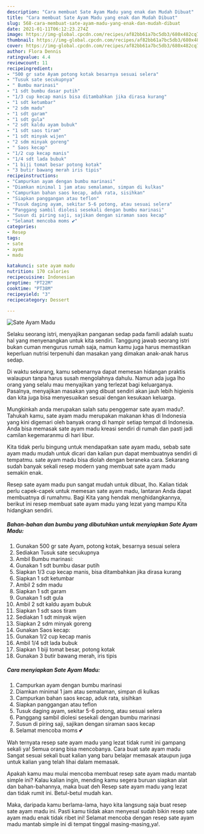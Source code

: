 ```yaml
---
description: "Cara membuat Sate Ayam Madu yang enak dan Mudah Dibuat"
title: "Cara membuat Sate Ayam Madu yang enak dan Mudah Dibuat"
slug: 568-cara-membuat-sate-ayam-madu-yang-enak-dan-mudah-dibuat
date: 2021-01-11T06:12:23.274Z
image: https://img-global.cpcdn.com/recipes/af82bb61a7bc5db3/680x482cq70/sate-ayam-madu-foto-resep-utama.jpg
thumbnail: https://img-global.cpcdn.com/recipes/af82bb61a7bc5db3/680x482cq70/sate-ayam-madu-foto-resep-utama.jpg
cover: https://img-global.cpcdn.com/recipes/af82bb61a7bc5db3/680x482cq70/sate-ayam-madu-foto-resep-utama.jpg
author: Flora Dennis
ratingvalue: 4.4
reviewcount: 11
recipeingredient:
- "500 gr sate Ayam potong kotak besarnya sesuai selera"
- "Tusuk sate secukupnya"
- " Bumbu marinasi"
- "1 sdt bumbu dasar putih"
- "1/3 cup kecap manis bisa ditambahkan jika dirasa kurang"
- "1 sdt ketumbar"
- "2 sdm madu"
- "1 sdt garam"
- "1 sdt gula"
- "2 sdt kaldu ayam bubuk"
- "1 sdt saos tiram"
- "1 sdt minyak wijen"
- "2 sdm minyak goreng"
- " Saos kecap"
- "1/2 cup kecap manis"
- "1/4 sdt lada bubuk"
- "1 biji tomat besar potong kotak"
- "3 butir bawang merah iris tipis"
recipeinstructions:
- "Campurkan ayam dengan bumbu marinasi"
- "Diamkan minimal 1 jam atau semalaman, simpan di kulkas"
- "Campurkan bahan saos kecap, aduk rata, sisihkan"
- "Siapkan panggangan atau teflon"
- "Tusuk daging ayam, sekitar 5-6 potong, atau sesuai selera"
- "Panggang sambil diolesi sesekali dengan bumbu marinasi"
- "Susun di piring saji, sajikan dengan siraman saos kecap"
- "Selamat mencoba moms 💕"
categories:
- Resep
tags:
- sate
- ayam
- madu

katakunci: sate ayam madu 
nutrition: 170 calories
recipecuisine: Indonesian
preptime: "PT22M"
cooktime: "PT38M"
recipeyield: "3"
recipecategory: Dessert

---
```



![Sate Ayam Madu](https://img-global.cpcdn.com/recipes/af82bb61a7bc5db3/680x482cq70/sate-ayam-madu-foto-resep-utama.jpg)

Selaku seorang istri, menyajikan panganan sedap pada famili adalah suatu hal yang menyenangkan untuk kita sendiri. Tanggung jawab seorang istri bukan cuman mengurus rumah saja, namun kamu juga harus memastikan keperluan nutrisi terpenuhi dan masakan yang dimakan anak-anak harus sedap.

Di waktu  sekarang, kamu sebenarnya dapat memesan hidangan praktis walaupun tanpa harus susah mengolahnya dahulu. Namun ada juga lho orang yang selalu mau menyajikan yang terlezat bagi keluarganya. Pasalnya, menyajikan masakan yang dibuat sendiri akan jauh lebih higienis dan kita juga bisa menyesuaikan sesuai dengan kesukaan keluarga. 



Mungkinkah anda merupakan salah satu penggemar sate ayam madu?. Tahukah kamu, sate ayam madu merupakan makanan khas di Indonesia yang kini digemari oleh banyak orang di hampir setiap tempat di Indonesia. Anda bisa memasak sate ayam madu kreasi sendiri di rumah dan pasti jadi camilan kegemaranmu di hari libur.

Kita tidak perlu bingung untuk mendapatkan sate ayam madu, sebab sate ayam madu mudah untuk dicari dan kalian pun dapat membuatnya sendiri di tempatmu. sate ayam madu bisa diolah dengan beraneka cara. Sekarang sudah banyak sekali resep modern yang membuat sate ayam madu semakin enak.

Resep sate ayam madu pun sangat mudah untuk dibuat, lho. Kalian tidak perlu capek-capek untuk memesan sate ayam madu, lantaran Anda dapat membuatnya di rumahmu. Bagi Kita yang hendak menghidangkannya, berikut ini resep membuat sate ayam madu yang lezat yang mampu Kita hidangkan sendiri.

<!--inarticleads1-->

##### Bahan-bahan dan bumbu yang dibutuhkan untuk menyiapkan Sate Ayam Madu:

1. Gunakan 500 gr sate Ayam, potong kotak, besarnya sesuai selera
1. Sediakan Tusuk sate secukupnya
1. Ambil  Bumbu marinasi:
1. Gunakan 1 sdt bumbu dasar putih
1. Siapkan 1/3 cup kecap manis, bisa ditambahkan jika dirasa kurang
1. Siapkan 1 sdt ketumbar
1. Ambil 2 sdm madu
1. Siapkan 1 sdt garam
1. Gunakan 1 sdt gula
1. Ambil 2 sdt kaldu ayam bubuk
1. Siapkan 1 sdt saos tiram
1. Sediakan 1 sdt minyak wijen
1. Siapkan 2 sdm minyak goreng
1. Gunakan  Saos kecap:
1. Gunakan 1/2 cup kecap manis
1. Ambil 1/4 sdt lada bubuk
1. Siapkan 1 biji tomat besar, potong kotak
1. Gunakan 3 butir bawang merah, iris tipis




<!--inarticleads2-->

##### Cara menyiapkan Sate Ayam Madu:

1. Campurkan ayam dengan bumbu marinasi
1. Diamkan minimal 1 jam atau semalaman, simpan di kulkas
1. Campurkan bahan saos kecap, aduk rata, sisihkan
1. Siapkan panggangan atau teflon
1. Tusuk daging ayam, sekitar 5-6 potong, atau sesuai selera
1. Panggang sambil diolesi sesekali dengan bumbu marinasi
1. Susun di piring saji, sajikan dengan siraman saos kecap
1. Selamat mencoba moms 💕




Wah ternyata resep sate ayam madu yang lezat tidak rumit ini gampang sekali ya! Semua orang bisa mencobanya. Cara buat sate ayam madu Sangat sesuai sekali buat kalian yang baru belajar memasak ataupun juga untuk kalian yang telah lihai dalam memasak.

Apakah kamu mau mulai mencoba membuat resep sate ayam madu mantab simple ini? Kalau kalian ingin, mending kamu segera buruan siapkan alat dan bahan-bahannya, maka buat deh Resep sate ayam madu yang lezat dan tidak rumit ini. Betul-betul mudah kan. 

Maka, daripada kamu berlama-lama, hayo kita langsung saja buat resep sate ayam madu ini. Pasti kamu tiidak akan menyesal sudah bikin resep sate ayam madu enak tidak ribet ini! Selamat mencoba dengan resep sate ayam madu mantab simple ini di tempat tinggal masing-masing,ya!.

